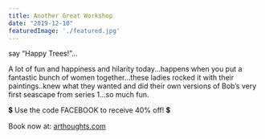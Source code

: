 ```yaml
---
title: Another Great Workshop
date: "2019-12-10"
featuredImage: './featured.jpg'
---
```


say “Happy Trees!”...

<!-- end -->

A lot of fun and happiness and hilarity today...happens when you put a fantastic bunch of women together...these ladies rocked it with their paintings..knew what they wanted and did their own versions of Bob’s very first seascape from series 1...so much fun. 

💲 Use the code FACEBOOK to receive 40% off! 💲

Book now at: [arthoughts.com](https://arthoughts.com)